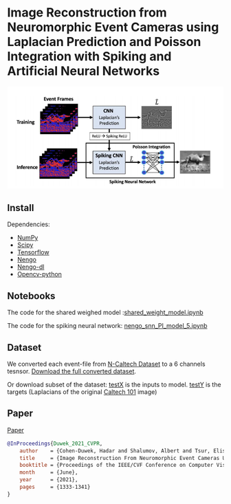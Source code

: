# Image Reconstruction from Neuromorphic Event Cameras using Laplacian Prediction and Poisson Integration with Spiking and Artificial Neural Networks

![Model](https://github.com/NBELab/CVPR-2021-W/blob/main/figures/model_new.png)

## Install

Dependencies:

- [NumPy](https://www.numpy.org/)
- [Scipy](https://www.scipy.org/)
- [Tensorflow](https://www.tensorflow.org/)
- [Nengo](https://www.nengo.ai/)
- [Nengo-dl](https://www.nengo.ai/nengo-dl/)
- [Opencv-python](https://pypi.org/project/opencv-python/)

## Notebooks

The code for the shared weighed model :[shared_weight_model.ipynb](https://github.com/NBELab/CVPR-2021-W/blob/main/notebooks/shared_weight_model.ipynb)

The code for the spiking neural network: [nengo_snn_PI_model_5.ipynb](https://github.com/NBELab/CVPR-2021-W/blob/main/notebooks/nengo_snn_PI_model_5.ipynb)

## Dataset

We converted each event-file from [N-Caltech Dataset](https://www.garrickorchard.com/datasets/n-caltech101) to a 6 channels tesnsor.
[Download the full converted dataset](https://drive.google.com/file/d/112HOcpBoR2dr2Xlq4QT3yvxjZ17zmuaU/view?usp=sharing).

Or download subset of the dataset: [testX](https://drive.google.com/file/d/1iMwDNw7k6r-uN7--6oYCjf_12Dw4G4xY/view?usp=sharing) is the inputs to model.
[testY](https://drive.google.com/file/d/1a9RfKLQCXPTnaT-GbWXjY88bGr5qmTiL/view?usp=sharing) is the targets (Laplacians of the original [Caltech 101](http://www.vision.caltech.edu/Image_Datasets/Caltech101/) image)


## Paper

[Paper](https://openaccess.thecvf.com/content/CVPR2021W/EventVision/html/Duwek_Image_Reconstruction_From_Neuromorphic_Event_Cameras_Using_Laplacian-Prediction_and_Poisson_CVPRW_2021_paper.html)

```bibtex
@InProceedings{Duwek_2021_CVPR,
    author    = {Cohen-Duwek, Hadar and Shalumov, Albert and Tsur, Elishai Ezra},
    title     = {Image Reconstruction From Neuromorphic Event Cameras Using Laplacian-Prediction and Poisson Integration With Spiking and Artificial Neural Networks},
    booktitle = {Proceedings of the IEEE/CVF Conference on Computer Vision and Pattern Recognition (CVPR) Workshops},
    month     = {June},
    year      = {2021},
    pages     = {1333-1341}
}
```
